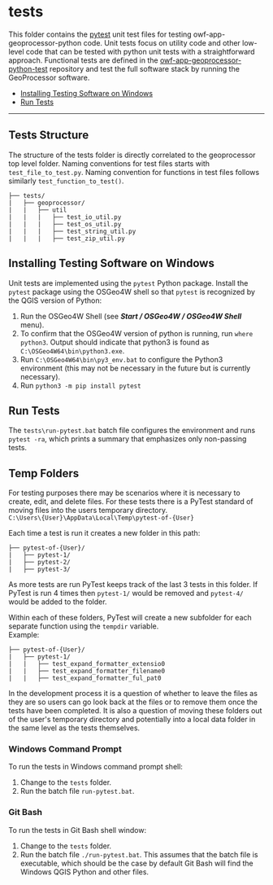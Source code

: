 # tests #

This folder contains the
[pytest](https://docs.pytest.org/en/latest/) unit test files for testing
owf-app-geoprocessor-python code.
Unit tests focus on utility code and other low-level code that can be tested
with python unit tests with a straightforward approach.
Functional tests are defined in the
[owf-app-geoprocessor-python-test](https://github.com/OpenWaterFoundation/owf-app-geoprocessor-python-test)
repository and test the full software stack by running the GeoProcessor software.

* [Installing Testing Software on Windows](#installing-testing-software-on-windows)
* [Run Tests](#run-tests)

--------------


## Tests Structure ##

The structure of the tests folder is directly correlated to the geoprocessor top
level folder. Naming conventions for test files starts with `test_file_to_test.py`.
Naming convention for functions in test files follows similarly
`test_function_to_test()`.

```
├── tests/
|   ├── geoprocessor/
|   |   ├── util
|   |   |   ├── test_io_util.py
|   |   |   ├── test_os_util.py
|   |   |   ├── test_string_util.py
|   |   |   ├── test_zip_util.py
```

## Installing Testing Software on Windows ##

Unit tests are implemented using the `pytest` Python package.
Install the `pytest` package using the OSGeo4W shell so that `pytest` is
recognized by the QGIS version of Python:

1. Run the OSGeo4W Shell (see ***Start / OSGeo4W / OSGeo4W Shell*** menu).
2. To confirm that the OSGeo4W version of python is running, run `where python3`.
Output should indicate that python3 is found as `C:\OSGeo4W64\bin\python3.exe`.
2. Run `C:\OSGeo4W64\bin\py3_env.bat` to configure the Python3 environment
(this may not be necessary in the future but is currently necessary).
3. Run `python3 -m pip install pytest`

## Run Tests ##

The `tests\run-pytest.bat` batch file configures the environment and
runs `pytest -ra`, which prints a summary that emphasizes only non-passing tests.

## Temp Folders ##

For testing purposes there may be scenarios where it is necessary to create,
edit, and delete files. For these tests there is a PyTest standard of moving
files into the users temporary directory.  
`C:\Users\{User}\AppData\Local\Temp\pytest-of-{User}`

Each time a test is run it creates a new folder in this path:  
```
├── pytest-of-{User}/
|   ├── pytest-1/
|   ├── pytest-2/
|   ├── pytest-3/
```

As more tests are run PyTest keeps track of the last 3 tests in this folder.
If PyTest is run 4 times then `pytest-1/` would be removed and `pytest-4/` would
be added to the folder.

Within each of these folders, PyTest will create a new subfolder for each
separate function using the `tempdir` variable.  
Example:  
```
├── pytest-of-{User}/
|   ├── pytest-1/
|   |   ├── test_expand_formatter_extensio0
|   |   ├── test_expand_formatter_filename0
|   |   ├── test_expand_formatter_ful_pat0
```

In the development process it is a question of whether to leave the files as they
are so users can go look back at the files or to remove them once the tests
have been completed. It is also a question of moving these folders out of the
user's temporary directory and potentially into a local data folder in the same
level as the tests themselves.

### Windows Command Prompt ###

To run the tests in Windows command prompt shell:

1. Change to the `tests` folder.
2. Run the batch file `run-pytest.bat`.

### Git Bash ###

To run the tests in Git Bash shell window:

1. Change to the `tests` folder.
2. Run the batch file `./run-pytest.bat`.
This assumes that the batch file is executable, which should be the case by default
Git Bash will find the Windows QGIS Python and other files.
